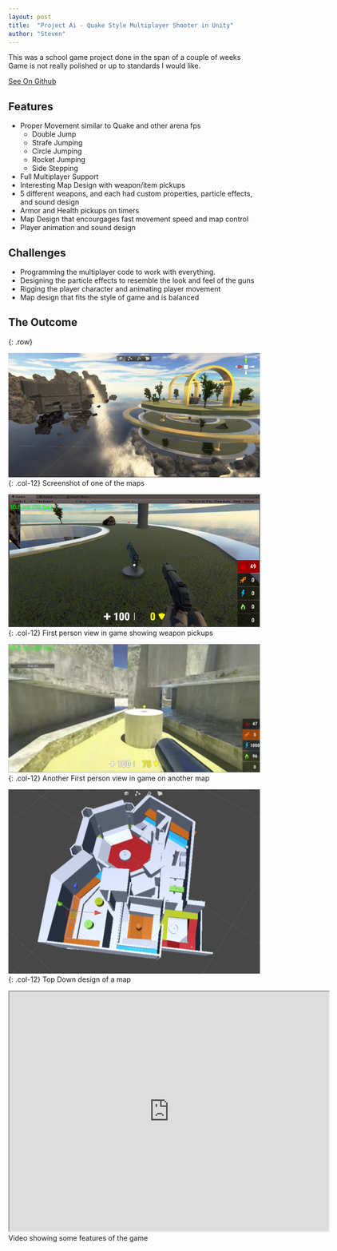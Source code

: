 ```yaml
---
layout: post
title:  "Project Ai - Quake Style Multiplayer Shooter in Unity"
author: "Steven"
---
```



This was a school game project done in the span of a couple of weeks
Game is not really polished or up to standards I would like.

[See On Github](https://github.com/tucci/comp442-compiler)


##  Features
- Proper Movement similar to Quake and other arena fps
	- Double Jump
	- Strafe Jumping
	- Circle Jumping
	- Rocket Jumping
	- Side Stepping
- Full Multiplayer Support
- Interesting Map Design with weapon/item pickups
- 5 different weapons, and each had custom properties, particle effects, and sound design
- Armor and Health pickups on timers
- Map Design that encourgages fast movement speed and map control
- Player animation and sound design


## Challenges
- Programming the multiplayer code to work with everything.
- Designing the particle effects to resemble the look and feel of the guns
- Rigging the player character and animating player movement
- Map design that fits the style of game and is balanced

## The Outcome


{: .row}

![](/assets/3d_shooter/img4.png){: .col-12}
Screenshot of one of the maps

![](/assets/3d_shooter/img1.png){: .col-12}
First person view in game showing weapon pickups

![](/assets/3d_shooter/img2.png){: .col-12}
Another First person view in game on another map

![](/assets/3d_shooter/img3.png){: .col-12}
Top Down design of a map

<iframe class="col-12" src="https://drive.google.com/file/d/17qJcdFBsO75CdNEY5mPBiWiYkQrvy2yB/preview" width="640" height="480"></iframe>
Video showing some features of the game
